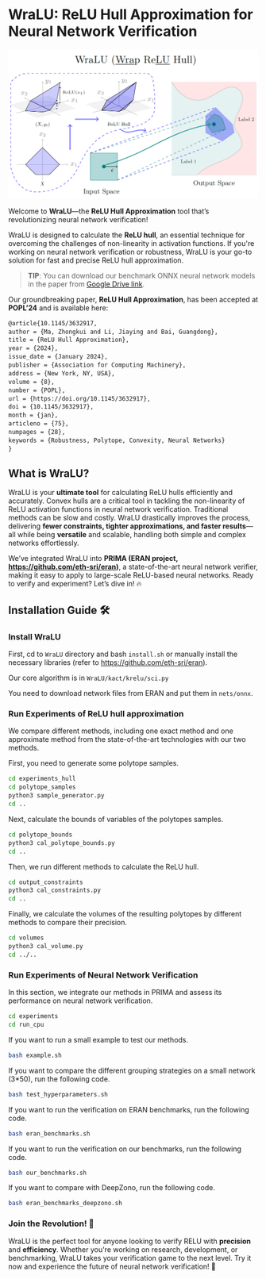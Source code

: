# WraLU: ReLU Hull Approximation for Neural Network Verification

![image-20240123103831526](README.assets/image-20240123103831526.png)

Welcome to **WraLU**—the **ReLU Hull Approximation** tool that’s revolutionizing neural network verification!

WraLU is designed to calculate the **ReLU hull**, an essential technique for overcoming the challenges of non-linearity in activation functions. If you're working on neural network verification or robustness, WraLU is your go-to solution for fast and precise ReLU hull approximation.

> **TIP**: You can download our benchmark ONNX neural network models in the paper from [Google Drive link](https://drive.google.com/file/d/1NDENMK_evnNnzgx2ioCefcs-Dq3biQqL/view?usp=sharing).

Our groundbreaking paper, **ReLU Hull Approximation**, has been accepted at **POPL’24** and is available here:

```tex
@article{10.1145/3632917,
author = {Ma, Zhongkui and Li, Jiaying and Bai, Guangdong},
title = {ReLU Hull Approximation},
year = {2024},
issue_date = {January 2024},
publisher = {Association for Computing Machinery},
address = {New York, NY, USA},
volume = {8},
number = {POPL},
url = {https://doi.org/10.1145/3632917},
doi = {10.1145/3632917},
month = {jan},
articleno = {75},
numpages = {28},
keywords = {Robustness, Polytope, Convexity, Neural Networks}
}
```

## What is WraLU?

WraLU is your **ultimate tool** for calculating ReLU hulls efficiently and accurately. Convex hulls are a critical tool in tackling the non-linearity of ReLU activation functions in neural network verification. Traditional methods can be slow and costly. WraLU drastically improves the process, delivering **fewer constraints, tighter approximations, and faster results**—all while being **versatile** and scalable, handling both simple and complex networks effortlessly.

We’ve integrated WraLU into **PRIMA (ERAN project, https://github.com/eth-sri/eran)**, a state-of-the-art neural network verifier, making it easy to apply to large-scale ReLU-based neural networks. Ready to verify and experiment? Let’s dive in! 🔥

## Installation Guide 🛠️

### Install WraLU

First, cd to `WraLU` directory and bash `install.sh` or manually install the necessary libraries (refer to https://github.com/eth-sri/eran).

Our core algorithm is in `WraLU/kact/krelu/sci.py`

You need to download network files from ERAN and put them in `nets/onnx`.

### Run Experiments of ReLU hull approximation

We compare different methods, including one exact method and one approximate method from the state-of-the-art technologies with our two methods.

First, you need to generate some polytope samples.

```bash
cd experiments_hull
cd polytope_samples
python3 sample_generator.py
cd ..
```

Next, calculate the bounds of variables of the polytopes samples.

```bash
cd polytope_bounds
python3 cal_polytope_bounds.py
cd ..
```

Then, we run different methods to calculate the ReLU hull.

```bash
cd output_constraints
python3 cal_constraints.py
cd ..
```

Finally, we calculate the volumes of the resulting polytopes by different methods to compare their precision.

```bash
cd volumes
python3 cal_volume.py
cd ../..
```

### Run Experiments of Neural Network Verification

In this section, we integrate our methods in PRIMA and assess its performance on neural network verification.

```bash
cd experiments
cd run_cpu
```

If you want to run a small example to test our methods.

```bash
bash example.sh
```

If you want to compare the different grouping strategies on a small network (3*50), run the following code.

```bash
bash test_hyperparameters.sh
```

If you want to run the verification on ERAN benchmarks, run the following code.

```bash
bash eran_benchmarks.sh
```

If you want to run the verification on our benchmarks, run the following code.

```bash
bash our_benchmarks.sh
```

If you want to compare with DeepZono, run the following code.

```bash
bash eran_benchmarks_deepzono.sh
```

### Join the Revolution! 🌟

WraLU is the perfect tool for anyone looking to verify RELU with **precision** and **efficiency**. Whether you're working on research, development, or benchmarking, WraLU takes your verification game to the next level. Try it now and experience the future of neural network verification! 🚀
